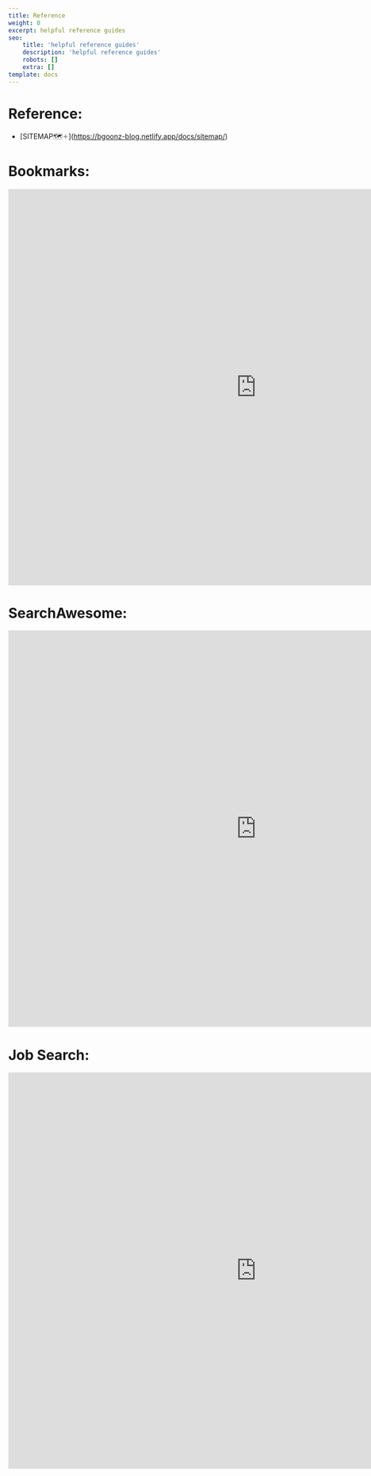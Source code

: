 ```yaml
---
title: Reference
weight: 0
excerpt: helpful reference guides
seo:
    title: 'helpful reference guides'
    description: 'helpful reference guides'
    robots: []
    extra: []
template: docs
---
```


# Reference:

-   [SITEMAP🗺🟈]\(https://bgoonz-blog.netlify.app/docs/sitemap/)

# Bookmarks:

<iframe style="resize:both; overflow:scroll;"  sandbox="allow-scripts" style="resize:both; overflow:scroll;"    src="https://bgoonz-bookmarks.netlify.app/" height="800px" width="1000px" scrolling="yes"   frameborder="yes" loading="lazy"  allowfullscreen="true"  frameborder="0" >
</iframe>
<br>

# SearchAwesome:

<iframe style="resize:both; overflow:scroll;"  sandbox="allow-scripts" style="resize:both; overflow:scroll;"    src="https://search-awesome.vercel.app/" height="800px" width="1000px" scrolling="yes"   frameborder="yes" loading="lazy"  allowfullscreen="true"  frameborder="0" >
</iframe>
<br>

# Job Search:

<iframe style="resize:both; overflow:scroll;"  sandbox="allow-scripts" style="resize:both; overflow:scroll;"    src="https://web-dev-collaborative.github.io/gitpod-job-search-html-static/" height="800px" width="1000px" scrolling="yes"   frameborder="yes" loading="lazy"  allowfullscreen="true"  frameborder="0" >
</iframe>
<br>
